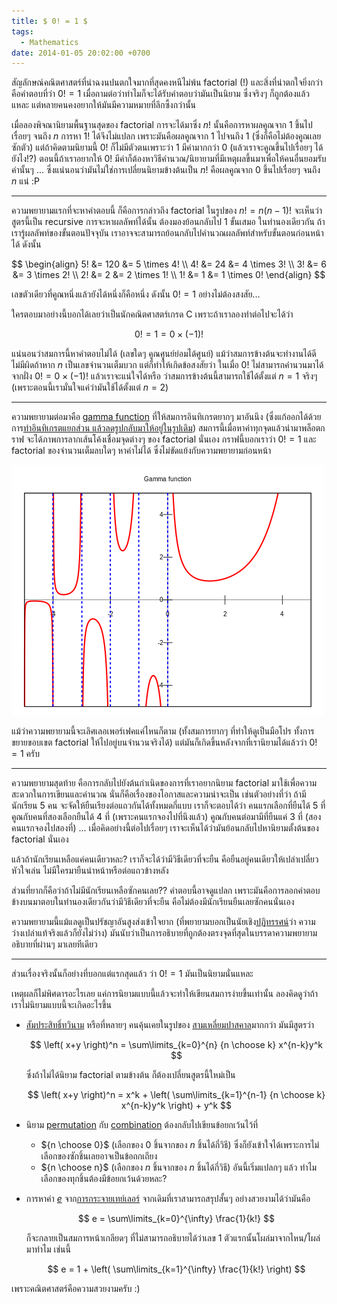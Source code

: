 ```yaml
---
title: $ 0! = 1 $
tags:
  - Mathematics
date: 2014-01-05 20:02:00 +0700
---
```


สัญลักษณ์คณิตศาสตร์ที่น่าฉงนปนตกใจมากที่สุดคงหนีไม่พ้น factorial ($!$) และสิ่งที่น่าตกใจยิ่งกว่าคือคำตอบที่ว่า $0!=1$ เมื่อถามต่อว่าทำไมก็จะได้รับคำตอบว่ามันเป็นนิยาม ซึ่งจริงๆ ก็ถูกต้องแล้วแหละ แต่หลายคนคงอยากให้มันมีความหมายที่ลึกซึ้งกว่านั้น

เมื่อลองพิจณานิยามพื้นฐานสุดของ factorial การจะได้มาซึ่ง $n!$ นั้นคือการหาผลคูณจาก $1$ ขึ้นไปเรื่อยๆ จนถึง $n$ การหา $1!$ ได้จึงไม่แปลก เพราะมันคือผลคูณจาก $1$ ไปจนถึง $1$ (ซึ่งก็คือไม่ต้องคูณเลยซักตัว) แต่ถ้าคิดตามนิยามนี้ $0!$ ก็ไม่มีตัวตนเพราะว่า $1$ มีค่ามากกว่า $0$ (แล้วเราจะคูณขึ้นไปเรื่อยๆ ได้ยังไง!?) ตอนนี้ถ้าเราอยากให้ $0!$ มีค่าก็ต้องหาวิธีคำนวณ/นิยายามที่มีเหตุผลขึ้นมาเพื่อให้คนอื่นยอมรับค่านั้นๆ ... ซึ่งแน่นอนว่ามันไม่ใช่การเปลี่ยนนิยามข้างต้นเป็น $n!$ คือผลคูณจาก $0$ ขึ้นไปเรื่อยๆ จนถึง $n$ แน่ :P

---

ความพยายามแรกที่จะหาคำตอบนี้ ก็คือการกล่าวถึง factorial ในรูปของ $n!=n(n-1)!$ จะเห็นว่าสูตรนี้เป็น recursive การจะหาผลลัพท์ได้นั้น ต้องมองย้อนกลับไป 1 ขั้นเสมอ ในทำนองเดียวกัน ถ้าเรารู้ผลลัพท์ของขั้นตอนปัจจุบัน เราอาจจะสามารถย้อนกลับไปคำนวณผลลัพท์สำหรับขั้นตอนก่อนหน้าได้ ดังนั้น

$$ \begin{align}
  5! &= 120 &= 5 \times 4! \\
  4! &=  24 &= 4 \times 3! \\
  3! &=   6 &= 3 \times 2! \\
  2! &=   2 &= 2 \times 1! \\
  1! &=   1 &= 1 \times 0!
\end{align} $$

เลขตัวเดียวที่คูณหนึ่งแล้วยังได้หนึ่งก็คือหนึ่ง ดังนั้น $0!=1$ อย่างไม่ต้องสงสัย...

ใครตอบมาอย่างนี้บอกได้เลยว่าเป็นนักคณิตศาสตร์เกรด C เพราะถ้าเราลองทำต่อไปจะได้ว่า

$$
  0! = 1 = 0 \times (-1)!
$$

แน่นอนว่าสมการนี้หาคำตอบไม่ได้ (เลขใดๆ คูณศูนย์ย่อมได้ศูนย์) แม้ว่าสมการข้างต้นจะทำงานได้ดีไม่มีผิดถ้าหาก $n$ เป็นเลขจำนวนเต็มบวก แต่ก็ทำให้เกิดข้อสงสัยว่า ในเมื่อ $0!$ ไม่สามารถคำนวนมาได้จากฝั่ง $0!=0\times(-1)!$ แล้วเราจะแน่ใจได้หรือ ว่าสมการข้างต้นนี้สามารถใช้ได้ตั้งแต่ $n=1$ จริงๆ (เพราะตอนนี้เรามั่นใจแค่ว่ามันใช้ได้ตั้งแต่ $n=2$)

---

ความพยายามต่อมาคือ [gamma function][] ที่ให้สมการอินทิเกรตยากๆ มาอันนึง (ซึ่งแก้ออกได้ด้วยการ[ทำอินทิเกรตแยกส่วน แล้วลดรูปกลับมาให้อยู่ในรูปเดิม][recursion integral]) สมการนี้เมื่อหาค่าทุกจุดแล้วนำมาพล็อตกราฟ จะได้ภาพการลากเส้นโค้งเชื่อมจุดต่างๆ ของ factorial นั่นเอง กราฟนี้บอกเราว่า $0!=1$ และ factorial ของจำนวนเต็มลบใดๆ หาค่าไม่ได้ ซึ่งไม่ขัดแย้งกับความพยายามก่อนหน้า

[![พล็อตของ gamma function](/images/gamma_plot.png)][gamma plot]

แม้ว่าความพยายามนี้จะเลิศเลอเพอร์เฟคแค่ไหนก็ตาม (ทั้งสมการยากๆ ที่ทำให้ดูเป็นมือโปร ทั้งการขยายขอบเขต factorial ให้ไปอยู่บนจำนวนจริงได้) แต่มันก็เกิดขึ้นหลังจากที่เรานิยามได้แล้วว่า $0!=1$ ครับ

---

ความพยายามสุดท้าย คือการกลับไปยังต้นกำเนิดของการที่เราอยากนิยาม factorial มาใช้เพื่อความสะดวกในการเขียนและคำนวณ นั่นก็คือเรื่องของโอกาสและความน่าจะเป็น เช่นตัวอย่างที่ว่า ถ้ามีนักเรียน 5 คน จะจัดให้ยืนเรียงต่อแถวกันได้ทั้งหมดกี่แบบ เราก็จะตอบได้ว่า คนแรกเลือกที่ยืนได้ 5 ที่ คูณกับคนที่สองเลือกยืนได้ 4 ที่ (เพราะคนแรกจองไปที่นึงแล้ว) คูณกับคนต่อมามีที่ยืนแค่ 3 ที่ (สองคนแรกจองไปสองที่) ... เมื่อคิดอย่างนี้ต่อไปเรื่อยๆ เราจะเห็นได้ว่ามันย้อนกลับไปหานิยามตั้งต้นของ factorial นั่นเอง

แล้วถ้านักเรียนเหลือแค่คนเดียวหละ? เราก็จะได้ว่ามีวิธีเดียวที่จะยืน คือยืนอยู่คนเดียวให้เปล่าเปลี่ยวหัวใจเล่น ไม่มีใครมายืนนำหน้าหรือต่อแถวข้างหลัง

ส่วนที่ยากก็คือว่าถ้าไม่มีนักเรียนเหลือซักคนเลย?? คำตอบนี้อาจดูแปลก เพราะมันคือการลอกคำตอบข้างบนมาตอบในทำนองเดียวกันว่ามีวิธีเดียวที่จะยืน คือไม่ต้องมีนักเรียนยืนเลยซักคนนั่นเอง

ความพยายามนี้แม้แลดูเป็นปรัชญาอันสูงส่งเข้าใจยาก (ที่พยายามบอกเป็นนัยเชิง[ปฏิทรรศน์][paradox]ว่า ความว่างเปล่าแท้จริงแล้วก็ยังไม่ว่าง) มันนับว่าเป็นการอธิบายที่ถูกต้องตรงจุดที่สุดในบรรดาความพยายามอธิบายที่ผ่านๆ มาเลยทีเดียว

---

ส่วนเรื่องจริงนั้นก็อย่างที่บอกแต่แรกสุดแล้ว ว่า $0!=1$ มันเป็นนิยามนั่นแหละ

เหตุผลก็ไม่พิศดารอะไรเลย แค่การนิยามแบบนี้แล้วจะทำให้เขียนสมการง่ายขึ้นเท่านั้น ลองคิดดูว่าถ้าเราไม่นิยามแบบนี้จะเกิดอะไรขึ้น

- [สัมประสิทธิ์ทวินาม][binomial theorem] หรือที่หลายๆ คนคุ้นเคยในรูปของ [สามเหลี่ยมปาสคาล][pascal's triangle]มากกว่า มันมีสูตรว่า

  $$
    \left( x+y \right)^n = \sum\limits_{k=0}^{n} {n \choose k} x^{n-k}y^k
  $$

  ซึ่งถ้าไม่ได้นิยาม factorial ตามข้างต้น ก็ต้องเปลี่ยนสูตรนี้ใหม่เป็น

  $$
    \left( x+y \right)^n =
      x^k + \left( \sum\limits_{k=1}^{n-1} {n \choose k} x^{n-k}y^k \right) + y^k
  $$

- นิยาม [permutation][] กับ [combination][] ต้องกลับไปเขียนข้อยกเว้นไว้ที่
  - ${n \choose 0}$ (เลือกของ $0$ ชิ้นจากของ $n$ ชิ้นได้กี่วิธี) ซึ่งก็ยังเข้าใจได้เพราะการไม่เลือกของซักชิ้นเลยอาจเป็นข้อถกเถียง
  - ${n \choose n}$ (เลือกของ $n$ ชิ้นจากของ $n$ ชิ้นได้กี่วิธี) อันนี้เริ่มแปลกๆ แล้ว ทำไมเลือกของทุกชิ้นต้องมีข้อยกเว้นด้วยหละ?

- การหาค่า [$e$][] จาก[การกระจายเทย์เลอร์][taylor series] จากเดิมที่เราสามารถสรุปสั้นๆ อย่างสวยงามได้ว่ามันคือ

  $$
    e = \sum\limits_{k=0}^{\infty} \frac{1}{k!}
  $$

  ก็จะกลายเป็นสมการหน้าเกลียดๆ ที่ไม่สามารถอธิบายได้ว่าเลข $1$ ตัวแรกนั้นโผล่มาจากไหน/โผล่มาทำไม เช่นนี้

  $$
    e = 1 + \left( \sum\limits_{k=1}^{\infty} \frac{1}{k!} \right)
  $$

เพราะคณิตศาสตร์คือความสวยงามครับ :)


[gamma function]: //en.wikipedia.org/wiki/Gamma_function
[recursion integral]: //neizod.blogspot.com/2012/09/recursion-integral.html
[gamma plot]: //en.wikipedia.org/wiki/File:Gamma_plot.svg
[paradox]: //en.wikipedia.org/wiki/Paradox
[binomial theorem]: //en.wikipedia.org/wiki/Binomial_theorem
[pascal's triangle]: //en.wikipedia.org/wiki/Pascal's_triangle
[permutation]: //en.wikipedia.org/wiki/Permutation
[combination]: //en.wikipedia.org/wiki/Combination
[$e$]: //en.wikipedia.org/wiki/E_(mathematical_constant)
[taylor series]: //en.wikipedia.org/wiki/Taylor_series
